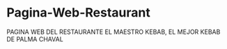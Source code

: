 # Pagina-Web-Restaurant

PAGINA WEB DEL RESTAURANTE EL MAESTRO KEBAB, EL MEJOR KEBAB DE PALMA CHAVAL